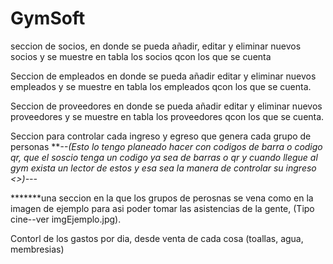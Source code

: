 # GymSoft
seccion de socios,
en donde se pueda añadir, editar y eliminar nuevos socios
y se muestre en tabla los socios qcon los que se cuenta

Seccion de empleados
en donde se pueda añadir editar y eliminar nuevos empleados
y se muestre en tabla los empleados qcon los que se cuenta.

Seccion de proveedores
en donde se pueda añadir editar y eliminar nuevos proveedores
y se muestre en tabla los proveedores qcon los que se cuenta.


Seccion para controlar cada ingreso y egreso que genera cada
grupo de personas
***--(Esto lo tengo planeado hacer con codigos de barra o
codigo qr, que el soscio tenga un codigo ya sea de barras
o qr y cuando llegue al gym exista un lector de estos
y esa sea la manera de controlar su ingreso <<Asi mismo que
cuando este por vencerse o ya este vencido salga una
alerta>>)---*

*******una seccion en la que los grupos de perosnas se vena como en la imagen de ejemplo
para asi poder tomar las asistencias de la gente,
(Tipo cine--ver imgEjemplo.jpg).



Contorl de los gastos por dia, desde venta de cada cosa (toallas, agua, membresias)

